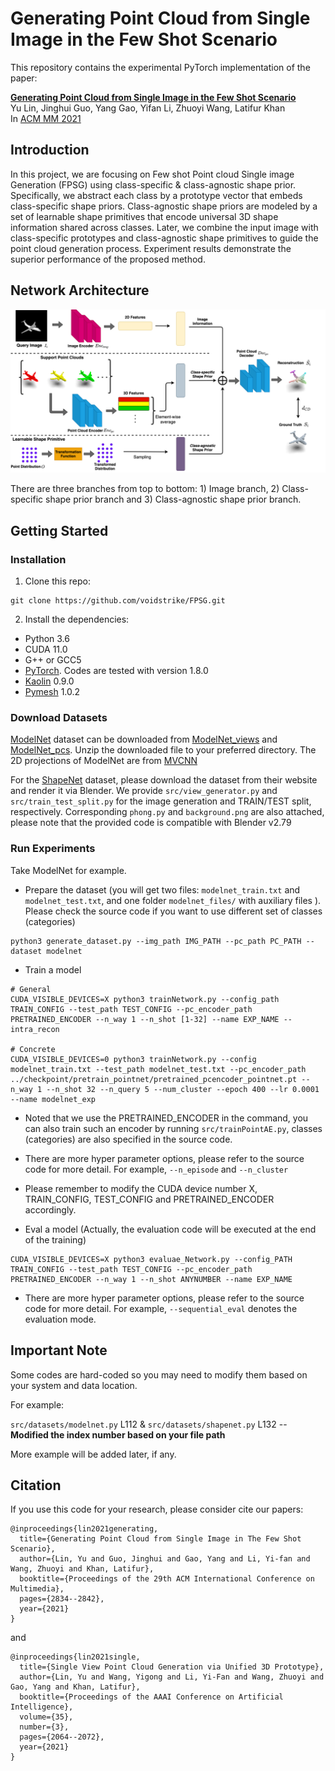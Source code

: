 # Generating Point Cloud from Single Image in the Few Shot Scenario

This repository contains the experimental PyTorch implementation of the paper:

[**Generating Point Cloud from Single Image in the Few Shot Scenario**](https://dl.acm.org/doi/abs/10.1145/3474085.3475611) <br>
Yu Lin, Jinghui Guo, Yang Gao, Yifan Li, Zhuoyi Wang, Latifur Khan <br>
In [ACM MM 2021](https://2021.acmmm.org/)


## Introduction
In this project, we are focusing on Few shot Point cloud Single image Generation (FPSG) using class-specific & class-agnostic shape prior.
Specifically, we abstract each class by a prototype vector that embeds class-specific shape priors.
Class-agnostic shape priors are modeled by a set of learnable shape primitives that encode universal 3D shape information shared across classes.
Later, we combine the input image with class-specific prototypes and class-agnostic shape primitives to guide the point cloud generation process.
Experiment results demonstrate the superior performance of the proposed method.

## Network Architecture

<img src='imgs/overview.png'>

There are three branches from top to bottom: 1) Image branch, 2) Class-specific shape prior branch and 3) Class-agnostic shape prior branch.

## Getting Started
### Installation

1. Clone this repo:
```
git clone https://github.com/voidstrike/FPSG.git
```

2. Install the dependencies:
* Python 3.6
* CUDA 11.0
* G++ or GCC5
* [PyTorch](http://pytorch.org/). Codes are tested with version 1.8.0
* [Kaolin](https://github.com/NVIDIAGameWorks/kaolin) 0.9.0
* [Pymesh](https://github.com/PyMesh/PyMesh) 1.0.2

### Download Datasets

[ModelNet](https://modelnet.cs.princeton.edu/) dataset can be downloaded from [ModelNet_views](https://drive.google.com/file/d/19_aSXKe2xdOCw4_jEXjJcCUrHGl-HlFF/view?usp=sharing) and [ModelNet_pcs](https://drive.google.com/file/d/1XAVg8iZrOyE02cZxGdY1f880A1KBKZuu/view?usp=sharing).
Unzip the downloaded file to your preferred directory. The 2D projections of ModelNet are from [MVCNN](https://github.com/suhangpro/mvcnn)

For the [ShapeNet](https://www.shapenet.org/) dataset, please download the dataset from their website and render it via Blender. We provide `src/view_generator.py` and `src/train_test_split.py` for the image generation and TRAIN/TEST split, respectively. Corresponding `phong.py` and `background.png` are also attached, please note that the provided code is compatible with Blender v2.79

### Run Experiments

Take ModelNet for example.

- Prepare the dataset (you will get two files: `modelnet_train.txt` and `modelnet_test.txt`, and one folder `modelnet_files/` with auxiliary files ). Please check the source code if you want to use different set of classes (categories)
```
python3 generate_dataset.py --img_path IMG_PATH --pc_path PC_PATH --dataset modelnet
```

- Train a model 
```
# General
CUDA_VISIBLE_DEVICES=X python3 trainNetwork.py --config_path TRAIN_CONFIG --test_path TEST_CONFIG --pc_encoder_path PRETRAINED_ENCODER --n_way 1 --n_shot [1-32] --name EXP_NAME --intra_recon

# Concrete
CUDA_VISIBLE_DEVICES=0 python3 trainNetwork.py --config modelnet_train.txt --test_path modelnet_test.txt --pc_encoder_path ../checkpoint/pretrain_pointnet/pretrained_pcencoder_pointnet.pt --n_way 1 --n_shot 32 --n_query 5 --num_cluster --epoch 400 --lr 0.0001 --name modelnet_exp
```

- Noted that we use the PRETRAINED_ENCODER in the command, you can also train such an encoder by running `src/trainPointAE.py`, classes (categories) are also specified in the source code.

- There are more hyper parameter options, please refer to the source code for more detail. For example, `--n_episode` and `--n_cluster`
- Please remember to modify the CUDA device number X, TRAIN_CONFIG, TEST_CONFIG and PRETRAINED_ENCODER accordingly.
- Eval a model (Actually, the evaluation code will be executed at the end of the training)

```
CUDA_VISIBLE_DEVICES=X python3 evaluae_Network.py --config_PATH TRAIN_CONFIG --test_path TEST_CONFIG --pc_encoder_path PRETRAINED_ENCODER --n_way 1 --n_shot ANYNUMBER --name EXP_NAME
```

- There are more hyper parameter options, please refer to the source code for more detail. For example, `--sequential_eval` denotes the evaluation mode.
 
## Important Note
Some codes are hard-coded so you may need to modify them based on your system and data location.

For example:

`src/datasets/modelnet.py` L112 & `src/datasets/shapenet.py` L132  -- **Modified the index number based on your file path**

More example will be added later, if any.

## Citation

If you use this code for your research, please consider cite our papers:
```
@inproceedings{lin2021generating,
  title={Generating Point Cloud from Single Image in The Few Shot Scenario},
  author={Lin, Yu and Guo, Jinghui and Gao, Yang and Li, Yi-fan and Wang, Zhuoyi and Khan, Latifur},
  booktitle={Proceedings of the 29th ACM International Conference on Multimedia},
  pages={2834--2842},
  year={2021}
}
```
and
```
@inproceedings{lin2021single,
  title={Single View Point Cloud Generation via Unified 3D Prototype},
  author={Lin, Yu and Wang, Yigong and Li, Yi-Fan and Wang, Zhuoyi and Gao, Yang and Khan, Latifur},
  booktitle={Proceedings of the AAAI Conference on Artificial Intelligence},
  volume={35},
  number={3},
  pages={2064--2072},
  year={2021}
}
```
